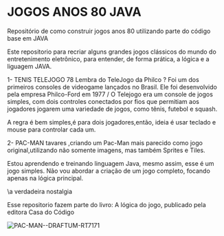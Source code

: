 # JOGOS ANOS 80 JAVA
Repositório de como construir jogos anos 80 utilizando parte do código
base em JAVA


Este  repositorio para recriar alguns grandes  jogos clássicos do mundo
do entretenimento eletrônico, para  entender, de forma prática, a lógica
e a liguagem JAVA.

 1-  TENIS TELEJOGO 78
 Lembra do TeleJogo da Philco ? Foi um dos primeiros consoles de 
 videogame lançados no Brasil. Ele foi desenvolvido pela empresa
 Philco-Ford em 1977 / O Telejogo era um console de jogos simples, 
 com dois controles conectados por fios que permitiam aos jogadores
 jogarem uma variedade de jogos, como tênis, futebol e squash.

A regra é bem  simples,é para dois jogadores,então, ideia é usar 
teclado e mouse para controlar cada um. 

 2- PAC-MAN tavares ,criando um Pac-Man mais parecido como
 jogo original,utilizando não somente imagens, mas também
 Sprites e Tiles.

Estou aprendendo e treinando  linguagem Java, mesmo assim, 
esse é um jogo simples. Não vou  abordar a criação de um jogo completo, 
focando apenas na lógica principal.



\\a  verdadeira nostalgia

Esse repositorio fazem parte do 
livro: A lógica do jogo, publicado pela editora Casa do Código



![PAC-MAN--DRAFTUM-RT7171](https://github.com/rogtavares/JOGOS-ANOS80_JAVA/assets/91990479/741b1524-78fd-4c77-adf2-eb079f513961)
